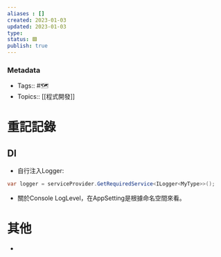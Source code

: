 ```yaml
---
aliases : []
created: 2023-01-03
updated: 2023-01-03
type: 
status: 🟩
publish: true
---
```

### Metadata
- Tags:: #🗺️
- Topics:: [[程式開發]]

# 重記記錄
## DI
- 自行注入Logger: 
``` C#
var logger = serviceProvider.GetRequiredService<ILogger<MyType>>();
```

- 關於Console LogLevel，在AppSetting是根據命名空間來看。
# 其他
- 